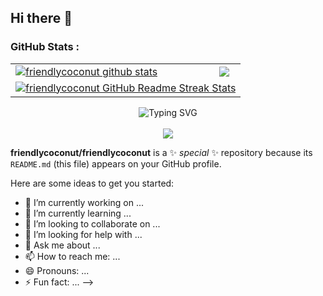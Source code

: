## Hi there 👋

### GitHub Stats :

<table align="center">
  <tr>
  <td>
   <a href="https://github.com/friendlycoconut/github-readme-stats"><img align="center" src="https://github-readme-stats.vercel.app/api?username=friendlycoconut&show_icons=true&include_all_commits=true&theme=buefy&hide_border=true" alt="friendlycoconut github stats" /></a>
  </td>
  <td>
  <a href="https://github.com/friendlycoconut/github-readme-stats"><img align="center" src="https://github-readme-stats.vercel.app/api/top-langs/?username=friendlycoconut&layout=compact&theme=buefy&hide_border=true" /></a>
  </td>
  </tr>
  <tr>
  <td colspan=2 align="center">
  <a href="https://git.io/streak-stats"> <img src="http://github-readme-streak-stats.herokuapp.com?user=friendlycoconut&hide_border=true&background=f6f8fa&currStreakLabel=000000&date_format=j%20M%5B%20Y%5D" alt="friendlycoconut GitHub Readme Streak Stats" /> </a>
  </td>
  </tr>
</table>

<div align=center> 
<img src="https://readme-typing-svg.herokuapp.com?font=Fira+Code&size=12&pause=1000&color=F7DC00&random=false&width=435&lines=Cracking+IT+Problems+with+the+Friendliest+Coconut+Around!" alt="Typing SVG" />
</div>
  
<br>

<div align="center">
<a href="https://u8views.com/github/friendlycoconut"><img src="https://u8views.com/api/v1/github/profiles/115661003/views/day-week-month-total-count.svg"></a>
</div>



**friendlycoconut/friendlycoconut** is a ✨ _special_ ✨ repository because its `README.md` (this file) appears on your GitHub profile.

Here are some ideas to get you started:

- 🔭 I’m currently working on ...
- 🌱 I’m currently learning ...
- 👯 I’m looking to collaborate on ...
- 🤔 I’m looking for help with ...
- 💬 Ask me about ...
- 📫 How to reach me: ...
- 😄 Pronouns: ...
- ⚡ Fun fact: ...
-->
